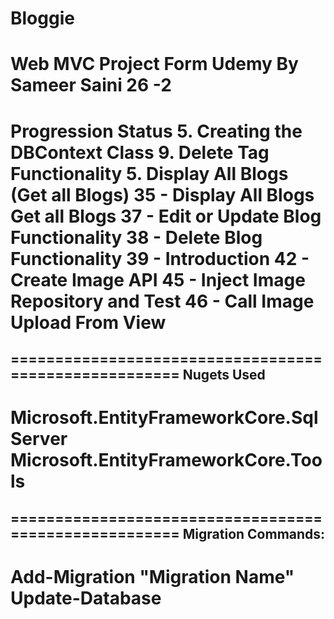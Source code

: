 # Bloggie
Web MVC Project Form Udemy By Sameer Saini
26 -2
=====================================================
Progression Status
5. Creating the DBContext Class
9. Delete Tag Functionality
5. Display All Blogs (Get all Blogs)
35 - Display All Blogs Get all Blogs
37 - Edit or Update Blog Functionality
38 - Delete Blog Functionality
39 - Introduction
42 - Create Image API
45 - Inject Image Repository and Test
46 - Call Image Upload From View
=====================================================

======================================================
Nugets Used
------------------------------------------------------
Microsoft.EntityFrameworkCore.SqlServer
Microsoft.EntityFrameworkCore.Tools
======================================================




======================================================
Migration Commands:
------------------------------------------------------
Add-Migration "Migration Name"
Update-Database
======================================================